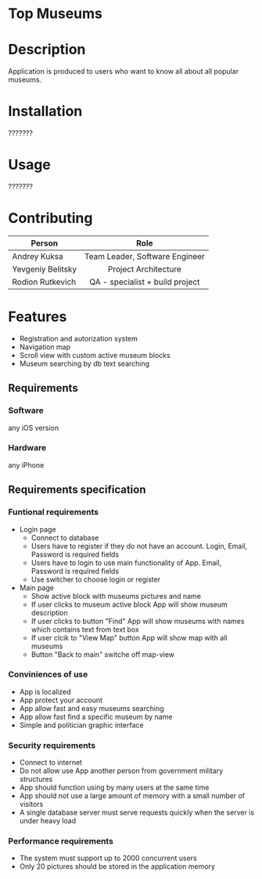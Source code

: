# Top Museums  
# Description  
Application is produced to users who want to know all about all popular museums.

# Installation  
???????

# Usage  
???????

# Contributing
| Person           | Role          |
| -----------------|:-------------:|
| Andrey Kuksa     |Team Leader, Software Engineer  |
| Yevgeniy Belitsky|Project Architecture            |
| Rodion Rutkevich | QA - specialist + build project|

# Features
- Registration and autorization system
- Navigation map
- Scroll view with custom active museum blocks
- Museum searching by db text searching

## Requirements  
### Software  
any iOS version
### Hardware  
any iPhone
## Requirements specification
### Funtional requirements
- Login page
    - Connect to database
    - Users have to register if they do not have an account. Login, Email, Password is required fields
    - Users have to login to use main functionality of App. Email, Password is required fields
    - Use switcher to choose login or register
- Main page
    - Show active block with museums pictures and name
    - If user clicks to museum active block App will show museum description
    - If user clicks to button "Find" App will show museums with names which contains text from text box
    - If user clcik to "View Map" button App will show map with all museums
    - Button "Back to main" switche off map-view

### Conviniences of use
- App is localized
- App protect your account
- App allow fast and easy museums searching
- App allow fast find a specific museum by name
- Simple and politician graphic interface

### Security requirements
- Connect to internet  
- Do not allow use App another person from government military structures
- App should function using by many users at the same time
- App should not use a large amount of memory with a small number of visitors
- A single database server must serve requests quickly when the server is under heavy load

### Performance requirements
- The system must support up to 2000 concurrent users
- Only 20 pictures should be stored in the application memory
 


